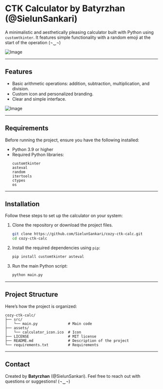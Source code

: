 # CTK Calculator by Batyrzhan (@SielunSankari)

A minimalistic and aesthetically pleasing calculator built with Python using `customtkinter`. It features simple functionality with a random emoji at the start of the operation (¬‿¬)

![Image](https://github.com/user-attachments/assets/05a6fb9e-4300-40ca-b130-73310aff5279)

---

## Features
- Basic arithmetic operations: addition, subtraction, multiplication, and division.
- Custom icon and personalized branding.
- Clear and simple interface.

![Image](https://github.com/user-attachments/assets/cfe06631-1ccc-446e-8709-22947b43c2ec)

---

## Requirements

Before running the project, ensure you have the following installed:

- Python 3.9 or higher
- Required Python libraries:
  ```plaintext
  customtkinter
  asteval
  random
  itertools
  ctypes
  os
  ```

---

## Installation

Follow these steps to set up the calculator on your system:

1. Clone the repository or download the project files.
   ```bash
   git clone https://github.com/SielunSankari/cozy-ctk-calc.git
   cd cozy-ctk-calc
   ```

2. Install the required dependencies using `pip`:
   ```bash
   pip install customtkinter asteval
   ```

3. Run the main Python script:
   ```bash
   python main.py
   ```

---

## Project Structure

Here’s how the project is organized:

```
cozy-ctk-calc/
├── src/
│   └── main.py              # Main code
├── assets/
│   └── calculator_icon.ico  # Icon
├── LICENSE                  # MIT license
├── README.md                # Description of the project
└── requirements.txt         # Requirements

```

---

## Contact
Created by **Batyrzhan** (@SielunSankari). Feel free to reach out with questions or suggestions! (¬‿¬)

